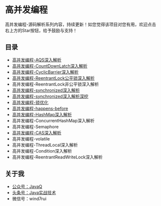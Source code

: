 # 高并发编程
高并发编程-源码解析系列内容，持续更新！如您觉得该项目对您有用，欢迎点击右上方的Star按钮，给予鼓励与支持！

## 目录

* [高并发编程-AQS深入解析](https://mp.weixin.qq.com/s/91W0bEqBNIZaqFnpdrLXfA)
* [高并发编程-CountDownLatch深入解析](https://mp.weixin.qq.com/s/jWI5rLwDB2yZIC3tPn5Vog)
* [高并发编程-CyclicBarrier深入解析](https://github.com/wind7rui/HighConcurrency/blob/master/CyclicBarrier.md)
* [高并发编程-ReentrantLock公平锁深入解析](https://github.com/wind7rui/HighConcurrency/blob/master/ReentrantLock-fair.md)
* 高并发编程-ReentrantLock非公平锁深入解析
* [高并发编程-synchronized深入解析](https://github.com/wind7rui/HighConcurrency/blob/master/synchronized.md)
* [高并发编程-synchronized深入解析深挖](https://github.com/wind7rui/HighConcurrency/blob/master/synchronized-ext.md)
* [高并发编程-锁优化](https://github.com/wind7rui/HighConcurrency/blob/master/lock-optimization.md)
* [高并发编程-happens-before](https://github.com/wind7rui/HighConcurrency/blob/master/happens-before.md)
* [高并发编程-HashMap深入解析](https://github.com/wind7rui/HighConcurrency/blob/master/HashMap.md)
* 高并发编程-ConcurrentHashMap深入解析
* 高并发编程-Semaphore
* [高并发编程-CAS深入解析](https://github.com/wind7rui/HighConcurrency/blob/master/CAS.md)
* 高并发编程-volatile
* 高并发编程-ThreadLocal深入解析
* 高并发编程-Condition深入解析
* 高并发编程-ReentrantReadWriteLock深入解析

## 关于我
* [公众号：JavaQ](https://mp.weixin.qq.com/s/QE2PY9B4iFFV9gCabkJzcw?_blank)
* [头条号：Java实战技术](https://www.toutiao.com/c/user/62859607968/#mid=1575311975640078)
* 微信号：wind7rui


